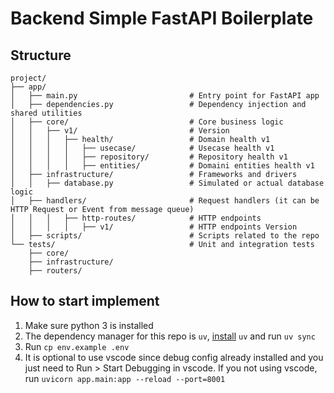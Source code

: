 # Backend Simple FastAPI Boilerplate

## Structure

```
project/
├── app/
│   ├── main.py                         # Entry point for FastAPI app
│   ├── dependencies.py                 # Dependency injection and shared utilities
│   ├── core/                           # Core business logic
│   │   ├── v1/                         # Version
│   │   │   ├── health/                 # Domain health v1
│   │   │   │   ├── usecase/            # Usecase health v1
│   │   │   │   ├── repository/         # Repository health v1
│   │   │   │   ├── entities/           # Domaini entities health v1
│   ├── infrastructure/                 # Frameworks and drivers
│   │   ├── database.py                 # Simulated or actual database logic
│   ├── handlers/                       # Request handlers (it can be HTTP Request or Event from message queue)
│   │   │   ├── http-routes/            # HTTP endpoints
│   │   │   │   ├── v1/                 # HTTP endpoints Version
│   ├── scripts/                        # Scripts related to the repo
└── tests/                              # Unit and integration tests
    ├── core/
    ├── infrastructure/
    ├── routers/
```

## How to start implement

1. Make sure python 3 is installed
2. The dependency manager for this repo is `uv`, [install](https://docs.astral.sh/uv/getting-started/installation/) `uv` and run `uv sync` 
3. Run `cp env.example .env`
4. It is optional to use vscode since debug config already installed and you just need to Run > Start Debugging in vscode. If you not using vscode, run `uvicorn app.main:app --reload --port=8001`